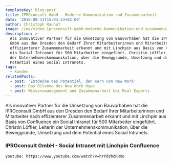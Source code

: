 ```yaml
---
templateKey: blog-post
title: IPROconsult GmbH - Moderne Kommunikation und Zusammenarbeit
date: '2018-08-31T15:04:33+02:00'
author: Christoph Rauhut
image: /img/video_iproconsult-gmbh-moderne-kommunikation-und-zusammenarbeit.png
description: >-
  Als innovativer Partner für die Umsetzung von Bauvorhaben hat die IPROconsult
  GmbH aus den Dresden den Bedarf Ihrer Mitarbeiterinnen und Mitarbeiter nach
  effizienterer Zusammenarbeit erkannt und mit Linchpin aus Basis von Confluence
  ein Social Intranet für 500 Mitarbeiter eingeführt. Christin Löffler, Leiterin
  der Unternehmenskommunikation, über die Beweggründe, Umsetzung und dem
  Potential eines Social Intranets.
tags:
  - Kunden
relatedPosts:
  - post: 'Entdecke das Potential, den Kern von New Work'
  - post: Das Dilemma des New Work Hype
  - post: Wissensmanagement und Zusammenarbeit bei Real Experts
---
```

Als innovativer Partner für die Umsetzung von Bauvorhaben hat die IPROconsult GmbH aus den Dresden den Bedarf Ihrer Mitarbeiterinnen und Mitarbeiter nach effizienterer Zusammenarbeit erkannt und mit Linchpin aus Basis von Confluence ein Social Intranet für 500 Mitarbeiter eingeführt. Christin Löffler, Leiterin der Unternehmenskommunikation, über die Beweggründe, Umsetzung und dem Potential eines Social Intranets.

### IPROconsult GmbH - Social Intranet mit Linchpin Confluence

`youtube: https://www.youtube.com/watch?v=hrPdzhdRRXo` 
